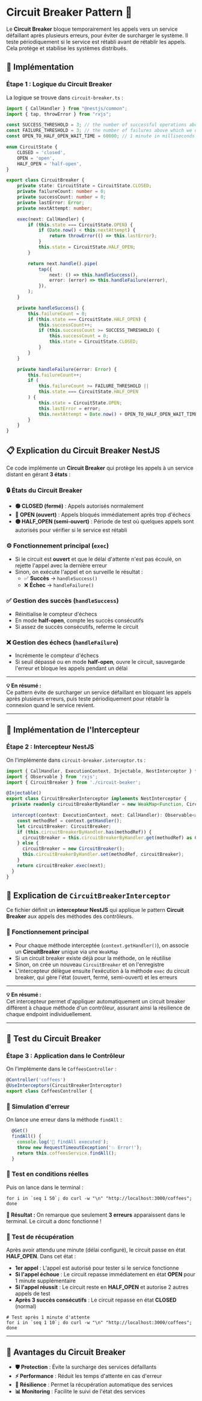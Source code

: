 # Circuit Breaker Pattern 🔌

Le **Circuit Breaker** bloque temporairement les appels vers un service défaillant après plusieurs erreurs, pour éviter de surcharger le système. Il teste périodiquement si le service est rétabli avant de rétablir les appels. Cela protège et stabilise les systèmes distribués.

## 🚀 Implémentation

### Étape 1 : Logique du Circuit Breaker

La logique se trouve dans `circuit-breaker.ts` :

```ts
import { CallHandler } from "@nestjs/common";
import { tap, throwError } from "rxjs";

const SUCCESS_THRESHOLD = 3; // the number of successful operations above which we close the circuit
const FAILURE_THRESHOLD = 3; // the number of failures above which we open the circuit
const OPEN_TO_HALF_OPEN_WAIT_TIME = 60000; // 1 minute in milliseconds

enum CircuitState {
    CLOSED = 'closed',
    OPEN = 'open',
    HALF_OPEN = 'half-open',
}

export class CircuitBreaker {
    private state: CircuitState = CircuitState.CLOSED;
    private failureCount: number = 0;
    private successCount: number = 0;
    private lastError: Error;
    private nextAttempt: number;

    exec(next: CallHandler) {
        if (this.state === CircuitState.OPEN) {
            if (Date.now() < this.nextAttempt) {
                return throwError(() => this.lastError);
            }
            this.state = CircuitState.HALF_OPEN;
        }

        return next.handle().pipe(
            tap({
                next: () => this.handleSuccess(),
                error: (error) => this.handleFailure(error),
            }),
        );
    }

    private handleSuccess() {
        this.failureCount = 0;
        if (this.state === CircuitState.HALF_OPEN) {
            this.successCount++;
            if (this.successCount >= SUCCESS_THRESHOLD) {
                this.successCount = 0;
                this.state = CircuitState.CLOSED;
            }
        }
    }

    private handleFailure(error: Error) {
        this.failureCount++;
        if (
            this.failureCount >= FAILURE_THRESHOLD ||
            this.state === CircuitState.HALF_OPEN
        ) {
            this.state = CircuitState.OPEN;
            this.lastError = error;
            this.nextAttempt = Date.now() + OPEN_TO_HALF_OPEN_WAIT_TIME;
        }
    }
}
```

## 📋 Explication du Circuit Breaker NestJS

Ce code implémente un **Circuit Breaker** qui protège les appels à un service distant en gérant **3 états** :

### 🔒 États du Circuit Breaker

- **🟢 CLOSED (fermé)** : Appels autorisés normalement
- **🔴 OPEN (ouvert)** : Appels bloqués immédiatement après trop d'échecs
- **🟡 HALF_OPEN (semi-ouvert)** : Période de test où quelques appels sont autorisés pour vérifier si le service est rétabli

### ⚙️ Fonctionnement principal (`exec`)

- Si le circuit est **ouvert** et que le délai d'attente n'est pas écoulé, on rejette l'appel avec la dernière erreur
- Sinon, on exécute l'appel et on surveille le résultat :
  - ✅ **Succès** → `handleSuccess()`
  - ❌ **Échec** → `handleFailure()`

### ✅ Gestion des succès (`handleSuccess`)

- Réinitialise le compteur d'échecs
- En mode **half-open**, compte les succès consécutifs
- Si assez de succès consécutifs, referme le circuit

### ❌ Gestion des échecs (`handleFailure`)

- Incrémente le compteur d'échecs
- Si seuil dépassé ou en mode **half-open**, ouvre le circuit, sauvegarde l'erreur et bloque les appels pendant un délai

---

**💡 En résumé :**  
Ce pattern évite de surcharger un service défaillant en bloquant les appels après plusieurs erreurs, puis teste périodiquement pour rétablir la connexion quand le service revient.

---

## 🔧 Implémentation de l'Intercepteur

### Étape 2 : Intercepteur NestJS

On l'implémente dans `circuit-breaker.interceptor.ts` :

```ts
import { CallHandler, ExecutionContext, Injectable, NestInterceptor } from '@nestjs/common';
import { Observable } from 'rxjs';
import { CircuitBreaker } from './circuit-beaker';

@Injectable()
export class CircuitBreakerInterceptor implements NestInterceptor {
  private readonly circuitBreakerByHandler = new WeakMap<Function, CircuitBreaker>();

  intercept(context: ExecutionContext, next: CallHandler): Observable<any> {
    const methodRef = context.getHandler();
    let circuitBreaker: CircuitBreaker;
    if (this.circuitBreakerByHandler.has(methodRef)) {
      circuitBreaker = this.circuitBreakerByHandler.get(methodRef) as CircuitBreaker;
    } else {
      circuitBreaker = new CircuitBreaker();
      this.circuitBreakerByHandler.set(methodRef, circuitBreaker);
    }
    return circuitBreaker.exec(next);
  }
}
```

## 📖 Explication de `CircuitBreakerInterceptor`

Ce fichier définit un **intercepteur NestJS** qui applique le pattern **Circuit Breaker** aux appels des méthodes des contrôleurs.

### 🔄 Fonctionnement principal

- Pour chaque méthode interceptée (`context.getHandler()`), on associe un **CircuitBreaker** unique via une `WeakMap`
- Si un circuit breaker existe déjà pour la méthode, on le réutilise
- Sinon, on crée un nouveau `CircuitBreaker` et on l'enregistre
- L'intercepteur délègue ensuite l'exécution à la méthode `exec` du circuit breaker, qui gère l'état (ouvert, fermé, semi-ouvert) et les erreurs

---

**💡 En résumé :**  
Cet intercepteur permet d'appliquer automatiquement un circuit breaker différent à chaque méthode d'un contrôleur, assurant ainsi la résilience de chaque endpoint individuellement.

---

## 🧪 Test du Circuit Breaker

### Étape 3 : Application dans le Contrôleur

On l'implémente dans le `CoffeesController` :

```ts
@Controller('coffees')
@UseInterceptors(CircuitBreakerInterceptor)
export class CoffeesController {
```

### 🎯 Simulation d'erreur

On lance une erreur dans la méthode `findAll` :

```ts
  @Get()
  findAll() {
    console.log('🦊 findAll executed');
    throw new RequestTimeoutException('💥 Error!');
    return this.coffeesService.findAll();
  }
```

### 🚀 Test en conditions réelles

Puis on lance dans le terminal :

```shell
for i in `seq 1 50`; do curl -w "\n" "http://localhost:3000/coffees"; done
```

**🎉 Résultat :** On remarque que seulement **3 erreurs** apparaissent dans le terminal. Le circuit a donc fonctionné !

### 🔄 Test de récupération

Après avoir attendu une minute (délai configuré), le circuit passe en état **HALF_OPEN**. Dans cet état :

- **1er appel** : L'appel est autorisé pour tester si le service fonctionne
- **Si l'appel échoue** : Le circuit repasse immédiatement en état **OPEN** pour 1 minute supplémentaire
- **Si l'appel réussit** : Le circuit reste en **HALF_OPEN** et autorise 2 autres appels de test
- **Après 3 succès consécutifs** : Le circuit repasse en état **CLOSED** (normal)

```shell
# Test après 1 minute d'attente
for i in `seq 1 10`; do curl -w "\n" "http://localhost:3000/coffees"; done
```

---

## 🎯 Avantages du Circuit Breaker

- **🛡️ Protection** : Évite la surcharge des services défaillants
- **⚡ Performance** : Réduit les temps d'attente en cas d'erreur
- **🔄 Résilience** : Permet la récupération automatique des services
- **📊 Monitoring** : Facilite le suivi de l'état des services